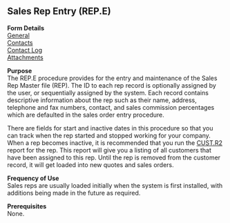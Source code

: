 ##  Sales Rep Entry (REP.E)

<PageHeader />

**Form Details**  
[ General ](REP-E-1/README.md)   
[ Contacts ](REP-E-2/README.md)   
[ Contact Log ](REP-E-3/README.md)   
[ Attachments ](REP-E-4/README.md)   

**Purpose**  
The REP.E procedure provides for the entry and maintenance of the Sales Rep
Master file (REP). The ID to each rep record is optionally assigned by the
user, or sequentially assigned by the system. Each record contains descriptive
information about the rep such as their name, address, telephone and fax
numbers, contact, and sales commission percentages which are defaulted in the
sales order entry procedure.  
  
There are fields for start and inactive dates in this procedure so that you can track when the rep started and stopped working for your company. When a rep becomes inactive, it is recommended that you run the [ CUST.R2 ](../../../AR-OVERVIEW/AR-REPORT/CUST-R2/README.md) report for the rep. This report will give you a listing of all customers that have been assigned to this rep. Until the rep is removed from the customer record, it will get loaded into new quotes and sales orders. 

**Frequency of Use**  
Sales reps are usually loaded initially when the system is first installed,
with additions being made in the future as required.

**Prerequisites**  
None.

<badge text= "Version 8.10.57" vertical="middle" />

<PageFooter />